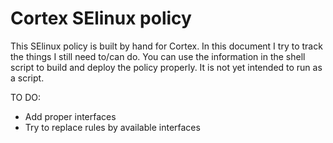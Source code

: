 # Cortex SElinux policy
This SElinux policy is built by hand for Cortex. In this document I try to track the things I still need to/can do.
You can use the information in the shell script to build and deploy the policy properly. It is not yet intended to run as a script.

TO DO:
- Add proper interfaces
- Try to replace rules by available interfaces
